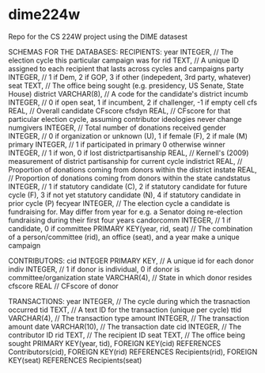 # dime224w
Repo for the CS 224W project using the DIME datasest

SCHEMAS FOR THE DATABASES:
RECIPIENTS:
  year INTEGER,                // The election cycle this particular campaign was for
  rid TEXT,                    // A unique ID assigned to each recipient that lasts across cycles and campaigns
  party INTEGER,               // 1 if Dem, 2 if GOP, 3 if other (indepedent, 3rd party, whatever)
  seat TEXT,                   // The office being sought (e.g. presidency, US Senate, State House)
  district VARCHAR(8),         // A code for the candidate's district
  incumb INTEGER,              // 0 if open seat, 1 if incumbent, 2 if challenger, -1 if empty cell
  cfs REAL,                    // Overall candidate CFscore
  cfsdyn REAL,                 // CFscore for that particular election cycle, assuming contributor ideologies never change
  numgivers INTEGER,           // Total number of donations received
  gender INTEGER,              // 0 if organization or unknown (U), 1 if female (F), 2 if male (M)
  primary INTEGER,             // 1 if participated in primary 0 otherwise
  winner INTEGER,              // 1 if won, 0 if lost
  districtpartisanship REAL,   // Kernell's (2009) measurement of district partisanship for current cycle
  indistrict REAL,             // Proportion of donations coming from donors within the district
  instate REAL,                // Proportion of donations coming from donors within the state
  candstatus INTEGER,          // 1 if statutory candidate (C), 2 if statutory candidate for future cycle (F), 3 if not yet statutory candidate (N), 4 if statutory candidate in prior cycle (P)
  fecyear INTEGER,             // The election cycle a candidate is fundraising for. May differ from year for e.g. a Senator doing re-election fundraising during their first four years
  candorcomm INTEGER,          // 1 if candidate, 0 if committee 
  PRIMARY KEY(year, rid, seat) // The combination of a person/committee (rid), an office (seat), and a year make a unique campaign

CONTRIBUTORS:
  cid INTEGER PRIMARY KEY,     // A unique id for each donor
  indiv INTEGER,               // 1 if donor is individual, 0 if donor is committee/organization
  state VARCHAR(4),            // State in which donor resides
  cfscore REAL                 // CFscore of donor

TRANSACTIONS:
  year INTEGER,                // The cycle during which the trasnaction occurred
  tid TEXT,                    // A text ID for the transaction (unique per cycle)
  ttid VARCHAR(4),             // The transaction type
  amount INTEGER,              // The transaction amount
  date VARCHAR(10),            // The transaction date
  cid INTEGER,                 // The contributor ID
  rid TEXT,                    // The recipient ID
  seat TEXT,                   // The office being sought
  PRIMARY KEY(year, tid), 
  FOREIGN KEY(cid) REFERENCES Contributors(cid),
  FOREIGN KEY(rid) REFERENCES Recipients(rid),
  FOREIGN KEY(seat) REFERENCES Recipients(seat)
